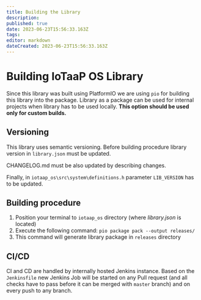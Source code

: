 ```yaml
---
title: Building the Library
description: 
published: true
date: 2023-06-23T15:56:33.163Z
tags: 
editor: markdown
dateCreated: 2023-06-23T15:56:33.163Z
---
```


# Building IoTaaP OS Library
Since this library was built using PlatformIO we are using `pio` for building this library into the package. Library 
as a package can be used for internal projects when library has to be used locally. **This option should be used only
for custom builds.**

## Versioning
This library uses semantic versioning. Before building procedure library version in `library.json` must be updated. 

CHANGELOG.md must be also updated by describing changes. 

Finally, in `iotaap_os\src\system\definitions.h` parameter `LIB_VERSION` has to be updated.

## Building procedure
1. Position your terminal to `iotaap_os` directory (where *library.json* is located)
2. Execute the following command: `pio package pack --output releases/`
3. This command will generate library package in `releases` directory

## CI/CD
CI and CD are handled by internally hosted Jenkins instance. Based on the `Jenkinsfile` new Jenkins Job will be started
on any Pull request (and all checks have to pass before it can be merged with `master` branch) and on every push to any
branch. 